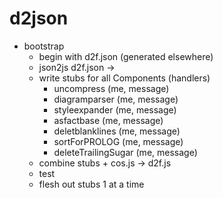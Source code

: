 # d2json

- bootstrap
  - begin with d2f.json (generated elsewhere)
  - json2js d2f.json -> 
  - write stubs for all Components (handlers)
	- uncompress (me, message)
	- diagramparser (me, message)
	- styleexpander (me, message)
	- asfactbase (me, message)
	- deletblanklines (me, message)
	- sortForPROLOG (me, message)
	- deleteTrailingSugar (me, message)
   - combine stubs + cos.js -> d2f.js
   - test
   - flesh out stubs 1 at a time

